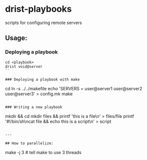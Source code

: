 # drist-playbooks
scripts for configuring remote servers

## Usage:
### Deploying a playbook
```
cd <playbook>
drist void@server
``

### Deploying a playbook with make
```
cd <playbook>
ln -s ../../makefile
echo 'SERVERS = user@server1 user@server2 user@server3' > config.mk
make
```

### Writing a new playbook
```
mkdir <playbook> && cd <playbook>
mkdir files && printf 'this is a file\n' > files/file
printf '#!/bin/sh\ncat file && echo this is a script\n' > script
```

---

## How to parallelize:
```
make -j 3 # tell make to use 3 threads
```

